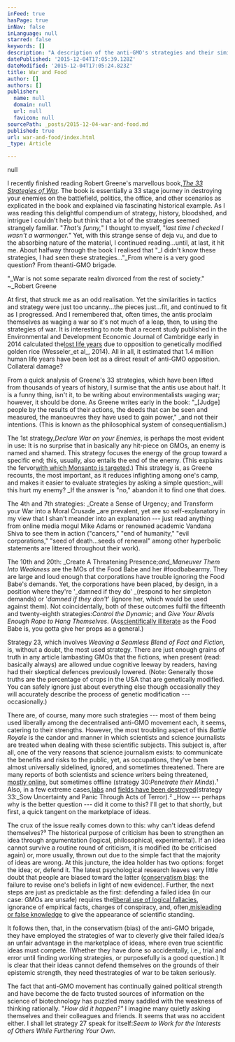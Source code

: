 ```yaml
---
inFeed: true
hasPage: true
inNav: false
inLanguage: null
starred: false
keywords: []
description: "A description of the anti-GMO's strategies and their similarities to war strategies"
datePublished: '2015-12-04T17:05:39.128Z'
dateModified: '2015-12-04T17:05:24.823Z'
title: War and Food
author: []
authors: []
publisher:
  name: null
  domain: null
  url: null
  favicon: null
sourcePath: _posts/2015-12-04-war-and-food.md
published: true
url: war-and-food/index.html
_type: Article

---
```

null

I recently finished reading Robert Greene's marvellous book,_[The 33 Strategies of War][0]._ The book is essentially a 33 stage journey in destroying your enemies on the battlefield, politics, the office, and other scenarios as explicated in the book and explained via fascinating historical example. As I was reading this delightful compendium of strategy, history, bloodshed, and intrigue I couldn't help but think that a lot of the strategies seemed strangely familiar. "_That's funny,_" I thought to myself, "_last time I checked I wasn't a warmonger._" Yet, with this strange sense of deja vu, and due to the absorbing nature of the material, I continued reading...until, at last, it hit me. About halfway through the book I realised that "_I didn't know these strategies, I had seen these strategies..."_From where is a very good question? From theanti-GMO brigade.

"_War is not some separate realm divorced from the rest of society." ~_Robert Greene

At first, that struck me as an odd realisation. Yet the similarities in tactics and strategy were just too uncanny...the pieces just...fit, and continued to fit as I progressed. And I remembered that, often times, the antis proclaim themselves as waging a war so it's not much of a leap, then, to using the strategies of war. It is interesting to note that a recent study published in the Environmental and Development Economic Journal of Cambridge early in 2014 calculated the[lost life years][1] due to opposition to genetically modified golden rice (Wesseler_et al_, 2014). All in all, it estimated that 1.4 million human life years have been lost as a direct result of anti-GMO opposition. Collateral damage?

From a quick analysis of Greene's 33 strategies, which have been lifted from thousands of years of history, I surmise that the antis use about half. It is a funny thing, isn't it, to be writing about environmentalists waging war; however, it should be done. As Greene writes early in the book: "_\[Judge\] people by the results of their actions, the deeds that can be seen and measured, the manoeuvres they have used to gain power," _and not their intentions. (This is known as the philosophical system of consequentialism.)

The 1st strategy,_Declare War on your Enemies_, is perhaps the most evident in use: It is no surprise that in basically any hit-piece on GMOs, an enemy is named and shamed. This strategy focuses the energy of the group toward a specific end; this, usually, also entails the end of the enemy. (This explains the fervor[with which Monsanto is targeted][2].) This strategy is, as Greene recounts, the most important, as it reduces infighting among one's camp, and makes it easier to evaluate strategies by asking a simple question:_will this hurt my enemy? _If the answer is "no," abandon it to find one that does.

The 4th and 7th strategies: _Create a Sense of Urgency; and Transform your War into a Moral Crusade _are prevalent, yet are so self-explanatory in my view that I shan't meander into an explanation --- just read anything from online media mogul Mike Adams or renowned academic Vandana Shiva to see them in action ("cancers," "end of humanity," "evil corporations," "seed of death...seeds of renewal" among other hyperbolic statements are littered throughout their work).

The 10th and 20th: _Create A Threatening Presence;_and_Maneuver Them Into Weakness_ are the MOs of the Food Babe and her \#foodbabearmy. They are large and loud enough that corporations have trouble ignoring the Food Babe's demands. Yet, the corporations have been placed, by design, in a position where they're '_damned if they do' _(respond to her simpleton demands) or '_damned if they don't_' (ignore her, which would be used against them). Not coincidentally, both of these outcomes fulfil the fifteenth and twenty-eighth strategies:_Control the Dynamic_; and _Give Your Rivals Enough Rope to Hang Themselves_. (As[scientifically illiterate][3] as the Food Babe is, you gotta give her props as a general.)

Strategy 23, which involves _Weaving a Seamless Blend of Fact and Fiction,_ is, without a doubt, the most used strategy. There are just enough grains of truth in any article lambasting GMOs that the fictions, when present (read: basically always) are allowed undue cognitive leeway by readers, having had their skeptical defences previously lowered. (Note: Generally those truths are the percentage of crops in the USA that are genetically modified. You can safely ignore just about everything else though occasionally they will accurately describe the process of genetic modification --- occasionally.)

There are, of course, many more such strategies --- most of them being used liberally among the decentralised anti-GMO movement each, it seems, catering to their strengths. However, the most troubling aspect of this _Battle Royale_ is the candor and manner in which scientists and science journalists are treated when dealing with these scientific subjects. This subject is, after all, one of the very reasons that science journalism exists: to communicate the benefits and risks to the public, yet, as occupations, they've been almost universally sidelined, ignored, and sometimes threatened. There are many reports of both scientists and science writers being threatened, [mostly online][4], but sometimes offline (strategy 30:_Penetrate their Minds_).¹ Also, in a few extreme cases,[labs][5] and [fields have been destroyed][6](strategy 33:_Sow Uncertainty and Panic Through Acts of Terror).² _How --- perhaps why is the better question --- did it come to this? I'll get to that shortly, but first, a quick tangent on the marketplace of ideas.

The crux of the issue really comes down to this: why can't ideas defend themselves?³ The historical purpose of criticism has been to strengthen an idea through argumentation (logical, philosophical, experimental). If an idea cannot survive a routine round of criticism, it is modified (to be criticised again) or, more usually, thrown out due to the simple fact that the majority of ideas are wrong. At this juncture, the idea holder has two options: forget the idea; or, defend it. The latest psychological research leaves very little doubt that people are biased toward the latter ([conservatism bias][7]: the failure to revise one's beliefs in light of new evidence). Further, the next steps are just as predictable as the first: defending a failed idea (in our case: GMOs are unsafe) requires the[liberal use of logical fallacies][8], ignorance of empirical facts, charges of conspiracy, and, often,[misleading or false knowledge][9] to give the appearance of scientific standing.

It follows then, that, in the conservatism (bias) of the anti-GMO brigade, they have employed the strategies of war to cleverly give their failed idea/s an unfair advantage in the marketplace of ideas, where even true scientific ideas must compete. (Whether they have done so accidentally, i.e., trial and error until finding working strategies, or purposefully is a good question.) It is clear that their ideas cannot defend themselves on the grounds of their epistemic strength, they need thestrategies of war to be taken seriously.

The fact that anti-GMO movement has continually gained political strength and have become the de facto trusted sources of information on the science of biotechnology has puzzled many saddled with the weakness of thinking rationally. "_How did it happen?"_ I imagine many quietly asking themselves and their colleagues and friends. It seems that was no accident either. I shall let strategy 27 speak for itself:_Seem to Work for the Interests of Others While Furthering Your Own._

[0]: http://www.amazon.com/The-Strategies-Joost-Elffers-Books/dp/0143112783
[1]: http://journals.cambridge.org/action/displayFulltext?type=1&fid=9136419&jid=EDE&volumeId=-1&issueId=-1&aid=9136416&bodyId=&membershipNumber=&societyETOCSession=
[2]: http://www.geneticliteracyproject.org/2014/08/11/monsanto-in-the-anti-gmo-crosshairs-fair-or-foul/#.U-jwDIbJ6vk.google_plusone_share
[3]: http://rationalwiki.org/wiki/FoodBabe
[4]: http://blogs.discovermagazine.com/collideascape/2014/07/24/mike-adams-elevates-ugly-anti-gmo-campaign/#.VE-7D5PF9ss
[5]: http://reason.com/archives/2001/01/01/dr-strangelunch
[6]: http://en.wikipedia.org/wiki/Genetically_modified_food_controversies#Vandalism_and_threats
[7]: http://en.wikipedia.org/wiki/Conservatism_(belief_revision)
[8]: http://www.biofortified.org/2010/09/logical-fallacies/
[9]: http://www.geneticliteracyproject.org/2014/08/05/10-studies-proving-gmos-are-harmful-not-if-science-matters/